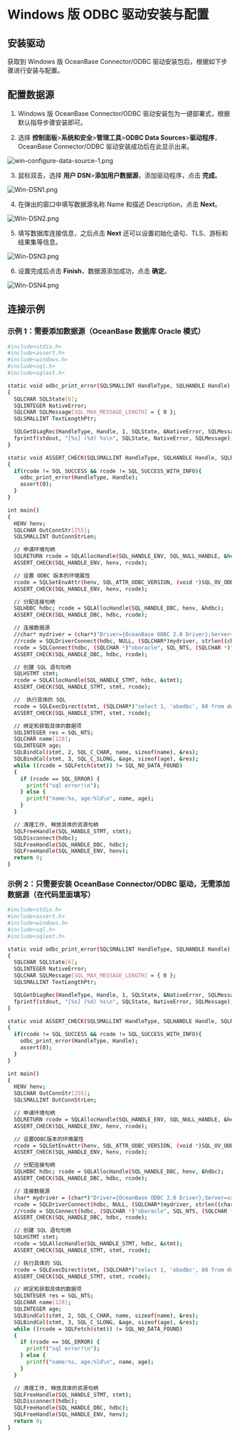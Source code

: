 # Windows 版 ODBC 驱动安装与配置

## 安装驱动

获取到 Windows 版 OceanBase Connector/ODBC 驱动安装包后，根据如下步骤进行安装与配置。

## 配置数据源

1. Windows 版 OceanBase Connector/ODBC 驱动安装包为一键部署式，根据默认指导步骤安装即可。

2. 选择 **控制面板**>**系统和安全**>**管理工具**>**ODBC Data Sources**>**驱动程序**，OceanBase Connector/ODBC 驱动安装成功后在此显示出来。

  ![win-configure-data-source-1.png](https://obbusiness-private.oss-cn-shanghai.aliyuncs.com/doc/img/odbc/win-configure-data-source-1.png)

3. 鼠标双击，选择 **用户 DSN**>**添加用户数据源**，添加驱动程序，点击 **完成**。

  ![Win-DSN1.png](https://obbusiness-private.oss-cn-shanghai.aliyuncs.com/doc/img/odbc/Win-DSN1.png)

4. 在弹出的窗口中填写数据源名称 Name 和描述 Description，点击 **Next**。

  ![Win-DSN2.png](https://obbusiness-private.oss-cn-shanghai.aliyuncs.com/doc/img/odbc/Win-DSN2.png)

5. 填写数据库连接信息，之后点击 **Next** 还可以设置初始化语句、TLS、游标和结果集等信息。

  ![Win-DSN3.png](https://obbusiness-private.oss-cn-shanghai.aliyuncs.com/doc/img/odbc/Win-DSN3.png)

6. 设置完成后点击 **Finish**，数据源添加成功，点击 **确定**。

  ![Win-DSN4.png](https://obbusiness-private.oss-cn-shanghai.aliyuncs.com/doc/img/odbc/Win-DSN4.png)


## 连接示例

### 示例 1：需要添加数据源（OceanBase 数据库 Oracle 模式）

```bash
#include<stdio.h>
#include<assert.h>
#include<windows.h>
#include<sql.h>
#include<sqlext.h>

static void odbc_print_error(SQLSMALLINT HandleType, SQLHANDLE Handle)
{
  SQLCHAR SQLState[6];
  SQLINTEGER NativeError;
  SQLCHAR SQLMessage[SQL_MAX_MESSAGE_LENGTH] = { 0 };
  SQLSMALLINT TextLengthPtr;

  SQLGetDiagRec(HandleType, Handle, 1, SQLState, &NativeError, SQLMessage, SQL_MAX_MESSAGE_LENGTH, &TextLengthPtr);
  fprintf(stdout, "[%s] (%d) %s\n", SQLState, NativeError, SQLMessage);
}

static void ASSERT_CHECK(SQLSMALLINT HandleType, SQLHANDLE Handle, SQLRETURN rcode)
{
  if(rcode != SQL_SUCCESS && rcode != SQL_SUCCESS_WITH_INFO){
    odbc_print_error(HandleType, Handle);
    assert(0);
  }
}

int main()
{
  HENV henv;
  SQLCHAR OutConnStr[255];
  SQLSMALLINT OutConnStrLen;

  // 申请环境句柄
  SQLRETURN rcode = SQLAllocHandle(SQL_HANDLE_ENV, SQL_NULL_HANDLE, &henv);
  ASSERT_CHECK(SQL_HANDLE_ENV, henv, rcode);

  // 设置 ODBC 版本的环境属性
  rcode = SQLSetEnvAttr(henv, SQL_ATTR_ODBC_VERSION, (void *)SQL_OV_ODBC3, 0);
  ASSERT_CHECK(SQL_HANDLE_ENV, henv, rcode);

  // 分配连接句柄
  SQLHDBC hdbc; rcode = SQLAllocHandle(SQL_HANDLE_DBC, henv, &hdbc);
  ASSERT_CHECK(SQL_HANDLE_DBC, hdbc, rcode);

  // 连接数据源
  //char* mydriver = (char*)"Driver={OceanBase ODBC 2.0 Driver};Server=xxx.xxx.xxx.xxx;Port=38884;Database=test;User=xxx@oracle;Password=xxx;Option=3;";
  //rcode = SQLDriverConnect(hdbc, NULL, (SQLCHAR*)mydriver, strlen((char*)mydriver) + 1, OutConnStr, 255, &OutConnStrLen, SQL_DRIVER_NOPROMPT);
  rcode = SQLConnect(hdbc, (SQLCHAR *)"oboracle", SQL_NTS, (SQLCHAR *)"test@oracle", SQL_NTS, (SQLCHAR *)"test", SQL_NTS);
  ASSERT_CHECK(SQL_HANDLE_DBC, hdbc, rcode);

  // 创建 SQL 语句句柄
  SQLHSTMT stmt;
  rcode = SQLAllocHandle(SQL_HANDLE_STMT, hdbc, &stmt);
  ASSERT_CHECK(SQL_HANDLE_STMT, stmt, rcode);

  //  执行具体的 SQL
  rcode = SQLExecDirect(stmt, (SQLCHAR*)"select 1, 'obodbc', 88 from dual", SQL_NTS);
  ASSERT_CHECK(SQL_HANDLE_STMT, stmt, rcode);

  // 绑定和获取具体的数据项
  SQLINTEGER res = SQL_NTS;
  SQLCHAR name[128];
  SQLINTEGER age;
  SQLBindCol(stmt, 2, SQL_C_CHAR, name, sizeof(name), &res);
  SQLBindCol(stmt, 3, SQL_C_SLONG, &age, sizeof(age), &res);
  while ((rcode = SQLFetch(stmt)) != SQL_NO_DATA_FOUND)
  {
    if (rcode == SQL_ERROR) {
      printf("sql error!\n");
    } else {
      printf("name:%s, age:%ld\n", name, age);
    }
  }

  // 清理工作, 释放具体的资源句柄
  SQLFreeHandle(SQL_HANDLE_STMT, stmt);
  SQLDisconnect(hdbc);
  SQLFreeHandle(SQL_HANDLE_DBC, hdbc);
  SQLFreeHandle(SQL_HANDLE_ENV, henv);
  return 0;
}

```

### 示例 2：只需要安装 OceanBase Connector/ODBC 驱动，无需添加数据源（在代码里面填写）

```bash
#include<stdio.h>
#include<assert.h>
#include<windows.h>
#include<sql.h>
#include<sqlext.h>

static void odbc_print_error(SQLSMALLINT HandleType, SQLHANDLE Handle)
{
  SQLCHAR SQLState[6];
  SQLINTEGER NativeError;
  SQLCHAR SQLMessage[SQL_MAX_MESSAGE_LENGTH] = { 0 };
  SQLSMALLINT TextLengthPtr;

  SQLGetDiagRec(HandleType, Handle, 1, SQLState, &NativeError, SQLMessage, SQL_MAX_MESSAGE_LENGTH, &TextLengthPtr);
  fprintf(stdout, "[%s] (%d) %s\n", SQLState, NativeError, SQLMessage);
}

static void ASSERT_CHECK(SQLSMALLINT HandleType, SQLHANDLE Handle, SQLRETURN rcode)
{
  if(rcode != SQL_SUCCESS && rcode != SQL_SUCCESS_WITH_INFO){
    odbc_print_error(HandleType, Handle);
    assert(0);
  }
}

int main()
{
  HENV henv;
  SQLCHAR OutConnStr[255];
  SQLSMALLINT OutConnStrLen;

  // 申请环境句柄
  SQLRETURN rcode = SQLAllocHandle(SQL_HANDLE_ENV, SQL_NULL_HANDLE, &henv);
  ASSERT_CHECK(SQL_HANDLE_ENV, henv, rcode);

  // 设置ODBC版本的环境属性
  rcode = SQLSetEnvAttr(henv, SQL_ATTR_ODBC_VERSION, (void *)SQL_OV_ODBC3, 0);
  ASSERT_CHECK(SQL_HANDLE_ENV, henv, rcode);

  // 分配连接句柄
  SQLHDBC hdbc; rcode = SQLAllocHandle(SQL_HANDLE_DBC, henv, &hdbc);
  ASSERT_CHECK(SQL_HANDLE_DBC, hdbc, rcode);

  // 连接数据源
  char* mydriver = (char*)"Driver={OceanBase ODBC 2.0 Driver};Server=xxx.xxx.xxx.xxx;Port=38884;Database=test;User=xxx@oracle;Password=xxx;Option=3;";
  rcode = SQLDriverConnect(hdbc, NULL, (SQLCHAR*)mydriver, strlen((char*)mydriver) + 1, OutConnStr, 255, &OutConnStrLen, SQL_DRIVER_NOPROMPT);
  //rcode = SQLConnect(hdbc, (SQLCHAR *)"oboracle", SQL_NTS, (SQLCHAR *)"test@oracle", SQL_NTS, (SQLCHAR *)"test", SQL_NTS);
  ASSERT_CHECK(SQL_HANDLE_DBC, hdbc, rcode);

  // 创建 SQL 语句句柄
  SQLHSTMT stmt;
  rcode = SQLAllocHandle(SQL_HANDLE_STMT, hdbc, &stmt);
  ASSERT_CHECK(SQL_HANDLE_STMT, stmt, rcode);

  // 执行具体的 SQL
  rcode = SQLExecDirect(stmt, (SQLCHAR*)"select 1, 'obodbc', 88 from dual", SQL_NTS);
  ASSERT_CHECK(SQL_HANDLE_STMT, stmt, rcode);

  // 绑定和获取具体的数据项
  SQLINTEGER res = SQL_NTS;
  SQLCHAR name[128];
  SQLINTEGER age;
  SQLBindCol(stmt, 2, SQL_C_CHAR, name, sizeof(name), &res);
  SQLBindCol(stmt, 3, SQL_C_SLONG, &age, sizeof(age), &res);
  while ((rcode = SQLFetch(stmt)) != SQL_NO_DATA_FOUND)
  {
    if (rcode == SQL_ERROR) {
      printf("sql error!\n");
    } else {
      printf("name:%s, age:%ld\n", name, age);
    }
  }

  // 清理工作, 释放具体的资源句柄
  SQLFreeHandle(SQL_HANDLE_STMT, stmt);
  SQLDisconnect(hdbc);
  SQLFreeHandle(SQL_HANDLE_DBC, hdbc);
  SQLFreeHandle(SQL_HANDLE_ENV, henv);
  return 0;
}

```

